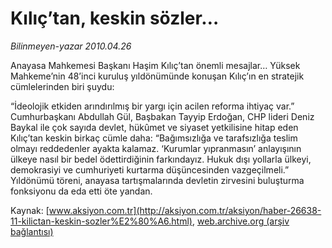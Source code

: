 # Kılıç’tan, keskin sözler…

*Bilinmeyen-yazar 2010.04.26*

<font class="agenda2NewsSpot">
 Anayasa Mahkemesi Başkanı Haşim Kılıç’tan önemli mesajlar… Yüksek Mahkeme’nin 48’inci kuruluş yıldönümünde konuşan Kılıç’ın en stratejik cümlelerinden biri şuydu:
</font>
<font class="newsDetail">
 <p class="MsoNormal">
  “İdeolojik etkiden arındırılmış bir yargı için acilen reforma ihtiyaç var.” Cumhurbaşkanı Abdullah Gül, Başbakan Tayyip Erdoğan, CHP lideri Deniz Baykal ile çok sayıda devlet, hükûmet ve siyaset yetkilisine hitap eden Kılıç’tan keskin birkaç cümle daha: “Bağımsızlığa ve tarafsızlığa teslim olmayı reddedenler ayakta kalamaz. ‘Kurumlar yıpranmasın’ anlayışının ülkeye nasıl bir bedel ödettirdiğinin farkındayız. Hukuk dışı yollarla ülkeyi, demokrasiyi ve cumhuriyeti kurtarma düşüncesinden vazgeçilmeli.” Yıldönümü töreni, anayasa tartışmalarında devletin zirvesini buluşturma fonksiyonu da eda etti öte yandan.
 </p>
</font>

Kaynak: [www.aksiyon.com.tr](http://aksiyon.com.tr/aksiyon/haber-26638-11-kilictan-keskin-sozler%E2%80%A6.html), [web.archive.org (arşiv bağlantısı)](http://web.archive.org/web/20101210002529/http://aksiyon.com.tr/aksiyon/haber-26638-11-kilictan-keskin-sozler%E2%80%A6.html)
